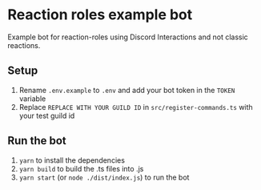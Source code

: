 # Reaction roles example bot

Example bot for reaction-roles using Discord Interactions and not classic reactions.

## Setup

1. Rename `.env.example` to `.env` and add your bot token in the `TOKEN` variable
1. Replace `REPLACE WITH YOUR GUILD ID` in `src/register-commands.ts` with your test guild id

## Run the bot

1. `yarn` to install the dependencies
1. `yarn build` to build the .ts files into .js
1. `yarn start` (or `node ./dist/index.js`) to run the bot
